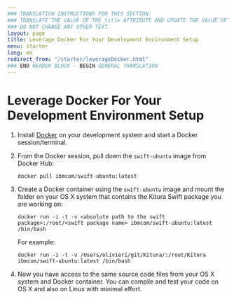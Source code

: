 ```yaml
---
### TRANSLATION INSTRUCTIONS FOR THIS SECTION:
### TRANSLATE THE VALUE OF THE title ATTRIBUTE AND UPDATE THE VALUE OF THE lang ATTRIBUTE.
### DO NOT CHANGE ANY OTHER TEXT.
layout: page
title: Leverage Docker For Your Development Environment Setup
menu: starter
lang: en
redirect_from: "/starter/leverageDocker.html"
### END HEADER BLOCK - BEGIN GENERAL TRANSLATION
---
```


<div class="titleBlock">
	<h1>Leverage Docker For Your Development Environment Setup</h1>
</div>

1. Install [Docker](https://docs.docker.com/engine/installation/) on your development system and start a Docker session/terminal.

2. From the Docker session, pull down the `swift-ubuntu` image from Docker Hub:
   
   `docker pull ibmcom/swift-ubuntu:latest`

3. Create a Docker container using the `swift-ubuntu` image and mount the folder on your OS X system that contains the Kitura Swift package you are working on:

   `docker run -i -t -v <absolute path to the swift package>:/root/<swift package name> ibmcom/swift-ubuntu:latest /bin/bash`

   For example:

   `docker run -i -t -v /Users/olivieri/git/Kitura/:/root/Kitura ibmcom/swift-ubuntu:latest /bin/bash`

4. Now you have access to the same source code files from your OS X system and Docker container. You can compile and test your code on OS X and also on Linux with minimal effort.
